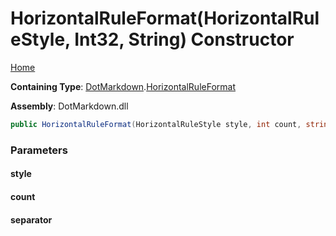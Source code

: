 # HorizontalRuleFormat\(HorizontalRuleStyle, Int32, String\) Constructor

[Home](../../../README.md)

**Containing Type**: [DotMarkdown](../../README.md)\.[HorizontalRuleFormat](../README.md)

**Assembly**: DotMarkdown\.dll

```csharp
public HorizontalRuleFormat(HorizontalRuleStyle style, int count, string separator)
```

### Parameters

#### style

#### count

#### separator

